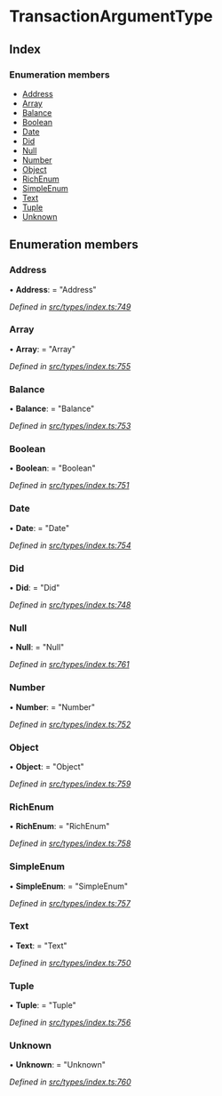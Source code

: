 # TransactionArgumentType

## Index

### Enumeration members

* [Address](transactionargumenttype.md#address)
* [Array](transactionargumenttype.md#array)
* [Balance](transactionargumenttype.md#balance)
* [Boolean](transactionargumenttype.md#boolean)
* [Date](transactionargumenttype.md#date)
* [Did](transactionargumenttype.md#did)
* [Null](transactionargumenttype.md#null)
* [Number](transactionargumenttype.md#number)
* [Object](transactionargumenttype.md#object)
* [RichEnum](transactionargumenttype.md#richenum)
* [SimpleEnum](transactionargumenttype.md#simpleenum)
* [Text](transactionargumenttype.md#text)
* [Tuple](transactionargumenttype.md#tuple)
* [Unknown](transactionargumenttype.md#unknown)

## Enumeration members

### Address

• **Address**: = "Address"

_Defined in_ [_src/types/index.ts:749_](https://github.com/PolymathNetwork/polymesh-sdk/blob/23062de4/src/types/index.ts#L749)

### Array

• **Array**: = "Array"

_Defined in_ [_src/types/index.ts:755_](https://github.com/PolymathNetwork/polymesh-sdk/blob/23062de4/src/types/index.ts#L755)

### Balance

• **Balance**: = "Balance"

_Defined in_ [_src/types/index.ts:753_](https://github.com/PolymathNetwork/polymesh-sdk/blob/23062de4/src/types/index.ts#L753)

### Boolean

• **Boolean**: = "Boolean"

_Defined in_ [_src/types/index.ts:751_](https://github.com/PolymathNetwork/polymesh-sdk/blob/23062de4/src/types/index.ts#L751)

### Date

• **Date**: = "Date"

_Defined in_ [_src/types/index.ts:754_](https://github.com/PolymathNetwork/polymesh-sdk/blob/23062de4/src/types/index.ts#L754)

### Did

• **Did**: = "Did"

_Defined in_ [_src/types/index.ts:748_](https://github.com/PolymathNetwork/polymesh-sdk/blob/23062de4/src/types/index.ts#L748)

### Null

• **Null**: = "Null"

_Defined in_ [_src/types/index.ts:761_](https://github.com/PolymathNetwork/polymesh-sdk/blob/23062de4/src/types/index.ts#L761)

### Number

• **Number**: = "Number"

_Defined in_ [_src/types/index.ts:752_](https://github.com/PolymathNetwork/polymesh-sdk/blob/23062de4/src/types/index.ts#L752)

### Object

• **Object**: = "Object"

_Defined in_ [_src/types/index.ts:759_](https://github.com/PolymathNetwork/polymesh-sdk/blob/23062de4/src/types/index.ts#L759)

### RichEnum

• **RichEnum**: = "RichEnum"

_Defined in_ [_src/types/index.ts:758_](https://github.com/PolymathNetwork/polymesh-sdk/blob/23062de4/src/types/index.ts#L758)

### SimpleEnum

• **SimpleEnum**: = "SimpleEnum"

_Defined in_ [_src/types/index.ts:757_](https://github.com/PolymathNetwork/polymesh-sdk/blob/23062de4/src/types/index.ts#L757)

### Text

• **Text**: = "Text"

_Defined in_ [_src/types/index.ts:750_](https://github.com/PolymathNetwork/polymesh-sdk/blob/23062de4/src/types/index.ts#L750)

### Tuple

• **Tuple**: = "Tuple"

_Defined in_ [_src/types/index.ts:756_](https://github.com/PolymathNetwork/polymesh-sdk/blob/23062de4/src/types/index.ts#L756)

### Unknown

• **Unknown**: = "Unknown"

_Defined in_ [_src/types/index.ts:760_](https://github.com/PolymathNetwork/polymesh-sdk/blob/23062de4/src/types/index.ts#L760)

